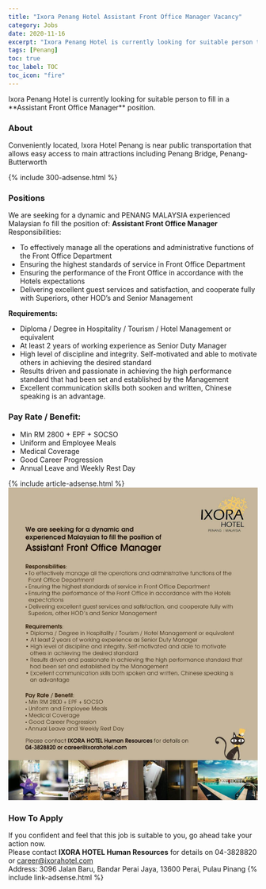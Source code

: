 ```yaml
---
title: "Ixora Penang Hotel Assistant Front Office Manager Vacancy" 
category: Jobs 
date: 2020-11-16
excerpt: "Ixora Penang Hotel is currently looking for suitable person to fill in  Assistant Front Office Manager position." 
tags: [Penang] 
toc: true 
toc_label: TOC 
toc_icon: "fire" 
--- 
```


<p>Ixora Penang Hotel is currently looking for suitable person to fill in a **Assistant Front Office Manager** position.
</p>

### About
Conveniently located, Ixora Hotel Penang is near public transportation that allows easy access to main attractions including Penang Bridge, Penang-Butterworth

{% include 300-adsense.html %} 
### Positions
We are seeking for a dynamic and PENANG MALAYSIA experienced Malaysian fo fill the position of:
**Assistant Front Office Manager**
Responsibilities:
- To effectively manage all the operations and administrative functions of the Front Office Department
- Ensuring the highest standards of service in Front Office Department
- Ensuring the performance of the Front Office in accordance with the Hotels expectations
- Delivering excellent guest services and satisfaction, and cooperate fully with Superiors, other HOD’s and Senior Management

**Requirements:**
- Diploma / Degree in Hospitality / Tourism / Hotel Management or equivalent
- At least 2 years of working experience as Senior Duty Manager
- High level of discipline and integrity. Self-motivated and able to motivate
others in achieving the desired standard
- Results driven and passionate in achieving the high performance standard that
had been set and established by the Management
- Excellent communication skills both sooken and written, Chinese speaking is
an advantage.

### Pay Rate / Benefit:
- Min RM 2800 + EPF + SOCSO
- Uniform and Employee Meals
- Medical Coverage
- Good Career Progression
- Annual Leave and Weekly Rest Day

{% include article-adsense.html %} 
![Ixora Hotel Penang Jobs Ads 2020!](/assets/images/2020-11/ixora-hotel-penang-asst-front-office-manager.jpg "Ixora Penang Hotel Jobs 2020")

### How To Apply 
If you confident and feel that this job is suitable to you, go ahead take your action now. <br/> 
Please contact **IXORA HOTEL Human Resources** for details on 04-3828820 or career@ixorahotel.com
<br/> 
Address: 3096 Jalan Baru, Bandar Perai Jaya, 13600 Perai, Pulau Pinang
{% include link-adsense.html %} 